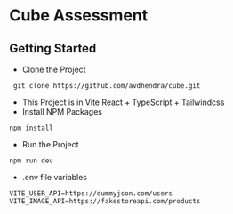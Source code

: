 # Cube Assessment

## Getting Started
- Clone the Project
```
 git clone https://github.com/avdhendra/cube.git

```
- This Project is in Vite React + TypeScript + Tailwindcss
- Install NPM Packages
```
npm install

```

- Run the Project 

```
npm run dev

```
- .env file variables
```
VITE_USER_API=https://dummyjson.com/users
VITE_IMAGE_API=https://fakestoreapi.com/products

```